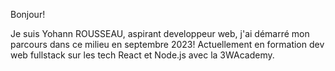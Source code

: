 Bonjour!

Je suis Yohann ROUSSEAU, aspirant developpeur web, j'ai démarré mon parcours dans ce milieu en septembre 2023!
Actuellement en formation dev web fullstack sur les tech React et Node.js avec la 3WAcademy.
